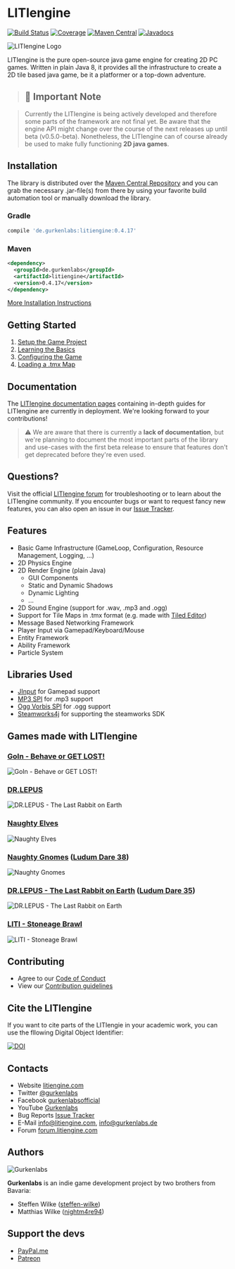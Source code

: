 # LITIengine

[![Build Status](https://travis-ci.com/gurkenlabs/litiengine.svg?branch=master)](https://travis-ci.com/gurkenlabs/litiengine)
[![Coverage](https://sonarcloud.io/api/project_badges/measure?project=de.gurkenlabs%3Alitiengine&metric=coverage)](https://sonarcloud.io/dashboard?id=de.gurkenlabs%3Alitiengine)
[![Maven Central](https://img.shields.io/maven-central/v/de.gurkenlabs/litiengine.svg)](https://maven-badges.herokuapp.com/maven-central/de.gurkenlabs/litiengine)
[![Javadocs](http://www.javadoc.io/badge/de.gurkenlabs/litiengine.svg)](http://www.javadoc.io/doc/de.gurkenlabs/litiengine)

![LITIengine Logo](https://github.com/gurkenlabs/litiengine/blob/master/resources/LITIEngine_Logo_big.png "LITIengine Logo")

LITIengine is the pure open-source java game engine for creating 2D PC games. Written in plain Java 8, it provides all the infrastructure to create a 2D tile based java game, be it a platformer or a top-down adventure.

> ## :construction: Important Note

> Currently the LITIengine is being actively developed and therefore some parts of the framework are not final yet. Be aware that the engine API might change over the course of the next releases up until beta (v0.5.0-beta).
Nonetheless, the LITIengine can of course already be used to make fully functioning **2D java games**.

## Installation
The library is distributed over the [Maven Central Repository](https://search.maven.org/artifact/de.gurkenlabs/litiengine/) and you can grab the necessary .jar-file(s) from there by using your favorite build automation tool or manually download the library.

### Gradle
```groovy
compile 'de.gurkenlabs:litiengine:0.4.17'
```

### Maven
```xml
<dependency>
  <groupId>de.gurkenlabs</groupId>
  <artifactId>litiengine</artifactId>
  <version>0.4.17</version>
</dependency>
```
[More Installation Instructions](https://docs.litiengine.com/basics/getting-started/get-litiengine)
## Getting Started


1. [Setup the Game Project](https://litiengine.com/getting-started-setup-the-game-project/)
2. [Learning the Basics](https://litiengine.com/getting-started-learning-the-basics)
3. [Configuring the Game](https://litiengine.com/getting-started-configuring-the-game/)
4. [Loading a .tmx Map](https://youtu.be/RR3QxOhV8hM)

## Documentation
The [LITIengine documentation pages](https://docs.litiengine.com/) containing in-depth guides for LITIengine are currently in deployment. We're looking forward to your contributions!

> :warning: We are aware that there is currently a **lack of documentation**, but we're planning to document the most important parts of the library and use-cases with the first beta release to ensure that features don't get deprecated before they're even used.

## Questions?
Visit the official [LITIengine forum](https://forum.litiengine.com/) for troubleshooting or to learn about the LITIengine community. If you encounter bugs or want to request fancy new features, you can also open an issue in our [Issue Tracker](https://github.com/gurkenlabs/litiengine/issues).

## Features

* Basic Game Infrastructure (GameLoop, Configuration, Resource Management, Logging, ...)
* 2D Physics Engine
* 2D Render Engine (plain Java)
  * GUI Components
  * Static and Dynamic Shadows
  * Dynamic Lighting
  * ...
* 2D Sound Engine (support for .wav, .mp3 and .ogg)
* Support for Tile Maps in .tmx format (e.g. made with [Tiled Editor](http://www.mapeditor.org/))
* Message Based Networking Framework
* Player Input via Gamepad/Keyboard/Mouse
* Entity Framework
* Ability Framework
* Particle System

## Libraries Used

* [JInput](https://github.com/jinput/jinput) for Gamepad support
* [MP3 SPI](http://www.javazoom.net/mp3spi/mp3spi.html) for .mp3 support
* [Ogg Vorbis SPI](http://www.javazoom.net/vorbisspi/vorbisspi.html) for .ogg support
* [Steamworks4j](https://github.com/code-disaster/steamworks4j) for supporting the steamworks SDK

## Games made with LITIengine
### [GoIn - Behave or GET LOST!](https://gurkenlabs.de/ldjam-42-goin-behave-or-get-lost/)
![GoIn - Behave or GET LOST!](https://gurkenlabs.de/wp-content/uploads/2018/11/banner1.png "GoIn")

### [DR.LEPUS](https://drlepus.com)
![DR.LEPUS - The Last Rabbit on Earth](https://gurkenlabs.de/wp-content/uploads/2017/04/page-title.png "DR.LEPUS")

### [Naughty Elves](https://naughtyelves.gurkenlabs.de/)
![Naughty Elves](https://gurkenlabs.de/wp-content/uploads/2018/02/banner.png "Naughty Elves")

### [Naughty Gnomes](https://gurkenlabs.de/naughty-gnomes/) ([Ludum Dare 38](https://ldjam.com/events/ludum-dare/38/naughty-gnomes))
![Naughty Gnomes](https://gurkenlabs.de/wp-content/uploads/2017/04/banner.png "Naughty Gnomes")

### [DR.LEPUS - The Last Rabbit on Earth](https://gurkenlabs.de/ldjam35-dr-lepus/) ([Ludum Dare 35](http://ludumdare.com/compo/ludum-dare-35/?action=preview&uid=67508))
![DR.LEPUS - The Last Rabbit on Earth](https://gurkenlabs.de/wp-content/uploads/2016/09/page-title.png "DR.LEPUS - The Last Rabbit on Earth")

### [LITI - Stoneage Brawl](https://gurkenlabs.de/liti/)
![LITI - Stoneage Brawl](https://gurkenlabs.de/wp-content/uploads/2017/01/liti-stoneage-brawl-banner.png "LITI - Stoneage Brawl")

## Contributing
* Agree to our [Code of Conduct](https://github.com/gurkenlabs/litiengine/blob/master/CODE_OF_CONDUCT.md)
* View our [Contribution guidelines](https://github.com/gurkenlabs/litiengine/blob/master/CONTRIBUTING.md)

## Cite the LITIengine
If you want to cite parts of the LITIengie in your academic work, you can use the fllowing Digital Object Identifier:

[![DOI](https://zenodo.org/badge/87944612.svg)](https://zenodo.org/badge/latestdoi/87944612)

## Contacts 
* Website [litiengine.com](https://litiengine.com)
* Twitter [@gurkenlabs](https://twitter.com/gurkenlabs)
* Facebook [gurkenlabsofficial](https://www.facebook.com/gurkenlabsofficial/)
* YouTube [Gurkenlabs](https://www.youtube.com/channel/UCN7-9zYTxip_Hl1LvCQ8RBA)
* Bug Reports [Issue Tracker](https://github.com/gurkenlabs/litiengine/issues)
* E-Mail info@litiengine.com, info@gurkenlabs.de
* Forum [forum.litiengine.com](https://forum.litiengine.com/)

## Authors
![Gurkenlabs](https://gurkenlabs.de/wp-content/uploads/2018/12/logo-banner-website.png "Gurkenlabs")

**Gurkenlabs** is an indie game development project by two brothers from Bavaria:
* Steffen Wilke ([steffen-wilke](https://github.com/steffen-wilke))
* Matthias Wilke ([nightm4re94](https://github.com/nightm4re94))

## Support the devs

* [PayPal.me](https://www.paypal.me/gurkenlabsmatthias)
* [Patreon](https://www.patreon.com/gurkenlabs)
